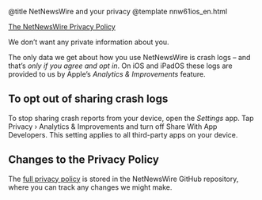 @title NetNewsWire and your privacy
@template nnw61ios_en.html

[The NetNewsWire Privacy Policy](https://ranchero.com/netnewswire/privacypolicy)

We don’t want any private information about you.

The only data we get about how you use NetNewsWire is crash logs – and that’s *only if you agree and opt in*. On iOS and iPadOS these logs are provided to us by Apple’s *Analytics & Improvements* feature.


To opt out of sharing crash logs
--------------------------------

To stop sharing crash reports from your device, open the *Settings* app. Tap Privacy › Analytics & Improvements and turn off Share With App Developers. This setting applies to all third-party apps on your device.


Changes to the Privacy Policy
-----------------------------

The [full privacy policy](https://github.com/Ranchero-Software/NetNewsWire/blob/master/Technotes/privacypolicy.markdown) is stored in the NetNewsWire GitHub repository, where you can track any changes we might make.